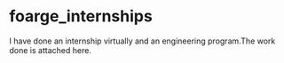 # foarge_internships

I have done an internship virtually and an engineering program.The work done is attached here.
